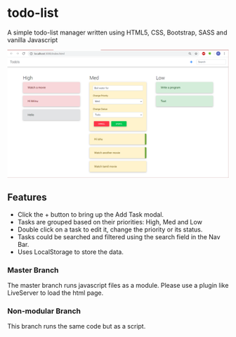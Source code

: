 # todo-list
A simple todo-list manager written using HTML5, CSS, Bootstrap, SASS and vanilla Javascript

![Sample Page](todo-list_01.png)

## Features
* Click the + button to bring up the Add Task modal.
* Tasks are grouped based on their priorities: High, Med and Low
* Double click on a task to edit it, change the priority or its status.
* Tasks could be searched and filtered using the search field in the Nav Bar.
* Uses LocalStorage to store the data.

### Master Branch
The master branch runs javascript files as a module. Please use a plugin like LiveServer to load the html page. 

### Non-modular Branch
This branch runs the same code but as a script.

